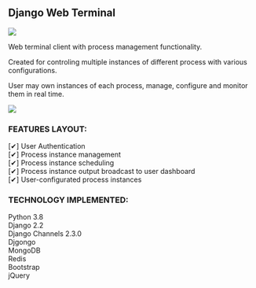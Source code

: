 ﻿## Django Web Terminal

<img src="https://github.com/nconnector/web-terminal-client/raw/master/preview.gif"> 


Web terminal client with process management functionality.  

Created for controling multiple instances of different process with various configurations. 

User may own instances of each process, manage, configure and monitor them in real time.  

<img src="https://github.com/nconnector/web-terminal-client/raw/master/2.png"> 


### FEATURES LAYOUT:
[✔] User Authentication  
[✔] Process instance management  
[✔] Process instance scheduling  
[✔] Process instance output broadcast to user dashboard  
[✔] User-configurated process instances  



### TECHNOLOGY IMPLEMENTED:  
Python 3.8  
Django 2.2  
Django Channels 2.3.0  
Djgongo  
MongoDB  
Redis  
Bootstrap  
jQuery  
